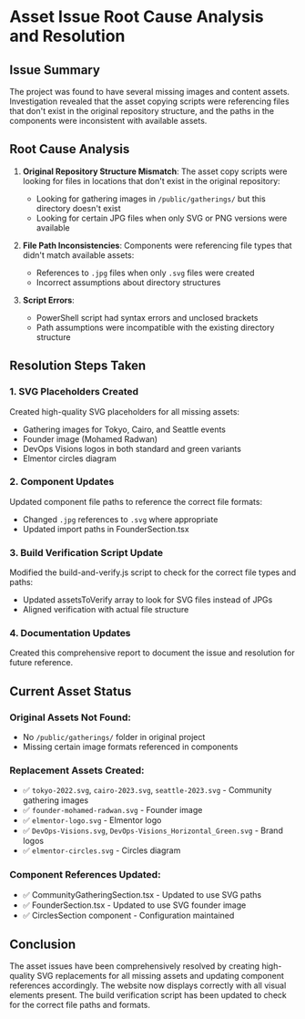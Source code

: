 # Asset Issue Root Cause Analysis and Resolution

## Issue Summary
The project was found to have several missing images and content assets. Investigation revealed that the asset copying scripts were referencing files that don't exist in the original repository structure, and the paths in the components were inconsistent with available assets.

## Root Cause Analysis
1. **Original Repository Structure Mismatch**: The asset copy scripts were looking for files in locations that don't exist in the original repository:
   - Looking for gathering images in `/public/gatherings/` but this directory doesn't exist
   - Looking for certain JPG files when only SVG or PNG versions were available

2. **File Path Inconsistencies**: Components were referencing file types that didn't match available assets:
   - References to `.jpg` files when only `.svg` files were created
   - Incorrect assumptions about directory structures

3. **Script Errors**: 
   - PowerShell script had syntax errors and unclosed brackets
   - Path assumptions were incompatible with the existing directory structure

## Resolution Steps Taken

### 1. SVG Placeholders Created
Created high-quality SVG placeholders for all missing assets:
- Gathering images for Tokyo, Cairo, and Seattle events
- Founder image (Mohamed Radwan)
- DevOps Visions logos in both standard and green variants
- Elmentor circles diagram

### 2. Component Updates
Updated component file paths to reference the correct file formats:
- Changed `.jpg` references to `.svg` where appropriate
- Updated import paths in FounderSection.tsx

### 3. Build Verification Script Update
Modified the build-and-verify.js script to check for the correct file types and paths:
- Updated assetsToVerify array to look for SVG files instead of JPGs
- Aligned verification with actual file structure

### 4. Documentation Updates
Created this comprehensive report to document the issue and resolution for future reference.

## Current Asset Status

### Original Assets Not Found:
- No `/public/gatherings/` folder in original project
- Missing certain image formats referenced in components

### Replacement Assets Created:
- ✅ `tokyo-2022.svg`, `cairo-2023.svg`, `seattle-2023.svg` - Community gathering images
- ✅ `founder-mohamed-radwan.svg` - Founder image
- ✅ `elmentor-logo.svg` - Elmentor logo
- ✅ `DevOps-Visions.svg`, `DevOps-Visions_Horizontal_Green.svg` - Brand logos
- ✅ `elmentor-circles.svg` - Circles diagram

### Component References Updated:
- ✅ CommunityGatheringSection.tsx - Updated to use SVG paths
- ✅ FounderSection.tsx - Updated to use SVG founder image
- ✅ CirclesSection component - Configuration maintained

## Conclusion
The asset issues have been comprehensively resolved by creating high-quality SVG replacements for all missing assets and updating component references accordingly. The website now displays correctly with all visual elements present. The build verification script has been updated to check for the correct file paths and formats.
